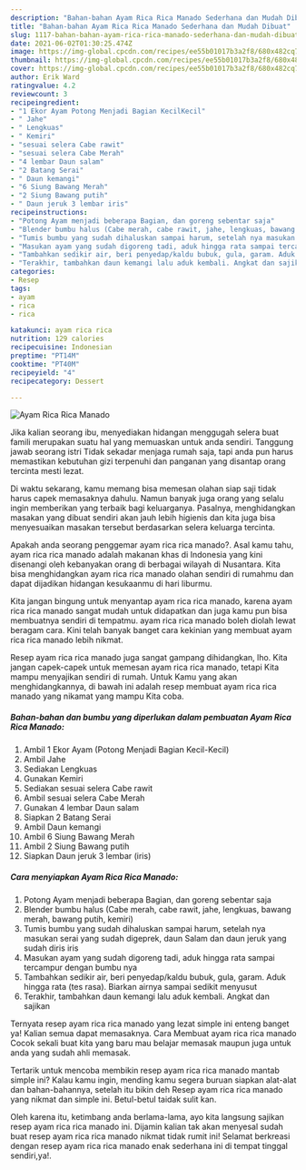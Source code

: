 ```yaml
---
description: "Bahan-bahan Ayam Rica Rica Manado Sederhana dan Mudah Dibuat"
title: "Bahan-bahan Ayam Rica Rica Manado Sederhana dan Mudah Dibuat"
slug: 1117-bahan-bahan-ayam-rica-rica-manado-sederhana-dan-mudah-dibuat
date: 2021-06-02T01:30:25.474Z
image: https://img-global.cpcdn.com/recipes/ee55b01017b3a2f8/680x482cq70/ayam-rica-rica-manado-foto-resep-utama.jpg
thumbnail: https://img-global.cpcdn.com/recipes/ee55b01017b3a2f8/680x482cq70/ayam-rica-rica-manado-foto-resep-utama.jpg
cover: https://img-global.cpcdn.com/recipes/ee55b01017b3a2f8/680x482cq70/ayam-rica-rica-manado-foto-resep-utama.jpg
author: Erik Ward
ratingvalue: 4.2
reviewcount: 3
recipeingredient:
- "1 Ekor Ayam Potong Menjadi Bagian KecilKecil"
- " Jahe"
- " Lengkuas"
- " Kemiri"
- "sesuai selera Cabe rawit"
- "sesuai selera Cabe Merah"
- "4 lembar Daun salam"
- "2 Batang Serai"
- " Daun kemangi"
- "6 Siung Bawang Merah"
- "2 Siung Bawang putih"
- " Daun jeruk 3 lembar iris"
recipeinstructions:
- "Potong Ayam menjadi beberapa Bagian, dan goreng sebentar saja"
- "Blender bumbu halus (Cabe merah, cabe rawit, jahe, lengkuas, bawang merah, bawang putih, kemiri)"
- "Tumis bumbu yang sudah dihaluskan sampai harum, setelah nya masukan serai yang sudah digeprek, daun Salam dan daun jeruk yang sudah diris iris"
- "Masukan ayam yang sudah digoreng tadi, aduk hingga rata sampai tercampur dengan bumbu nya"
- "Tambahkan sedikir air, beri penyedap/kaldu bubuk, gula, garam. Aduk hingga rata (tes rasa). Biarkan airnya sampai sedikit menyusut"
- "Terakhir, tambahkan daun kemangi lalu aduk kembali. Angkat dan sajikan"
categories:
- Resep
tags:
- ayam
- rica
- rica

katakunci: ayam rica rica 
nutrition: 129 calories
recipecuisine: Indonesian
preptime: "PT14M"
cooktime: "PT40M"
recipeyield: "4"
recipecategory: Dessert

---
```



![Ayam Rica Rica Manado](https://img-global.cpcdn.com/recipes/ee55b01017b3a2f8/680x482cq70/ayam-rica-rica-manado-foto-resep-utama.jpg)

Jika kalian seorang ibu, menyediakan hidangan menggugah selera buat famili merupakan suatu hal yang memuaskan untuk anda sendiri. Tanggung jawab seorang istri Tidak sekadar menjaga rumah saja, tapi anda pun harus memastikan kebutuhan gizi terpenuhi dan panganan yang disantap orang tercinta mesti lezat.

Di waktu  sekarang, kamu memang bisa memesan olahan siap saji tidak harus capek memasaknya dahulu. Namun banyak juga orang yang selalu ingin memberikan yang terbaik bagi keluarganya. Pasalnya, menghidangkan masakan yang dibuat sendiri akan jauh lebih higienis dan kita juga bisa menyesuaikan masakan tersebut berdasarkan selera keluarga tercinta. 



Apakah anda seorang penggemar ayam rica rica manado?. Asal kamu tahu, ayam rica rica manado adalah makanan khas di Indonesia yang kini disenangi oleh kebanyakan orang di berbagai wilayah di Nusantara. Kita bisa menghidangkan ayam rica rica manado olahan sendiri di rumahmu dan dapat dijadikan hidangan kesukaanmu di hari liburmu.

Kita jangan bingung untuk menyantap ayam rica rica manado, karena ayam rica rica manado sangat mudah untuk didapatkan dan juga kamu pun bisa membuatnya sendiri di tempatmu. ayam rica rica manado boleh diolah lewat beragam cara. Kini telah banyak banget cara kekinian yang membuat ayam rica rica manado lebih nikmat.

Resep ayam rica rica manado juga sangat gampang dihidangkan, lho. Kita jangan capek-capek untuk memesan ayam rica rica manado, tetapi Kita mampu menyajikan sendiri di rumah. Untuk Kamu yang akan menghidangkannya, di bawah ini adalah resep membuat ayam rica rica manado yang nikamat yang mampu Kita coba.

<!--inarticleads1-->

##### Bahan-bahan dan bumbu yang diperlukan dalam pembuatan Ayam Rica Rica Manado:

1. Ambil 1 Ekor Ayam (Potong Menjadi Bagian Kecil-Kecil)
1. Ambil  Jahe
1. Sediakan  Lengkuas
1. Gunakan  Kemiri
1. Sediakan sesuai selera Cabe rawit
1. Ambil sesuai selera Cabe Merah
1. Gunakan 4 lembar Daun salam
1. Siapkan 2 Batang Serai
1. Ambil  Daun kemangi
1. Ambil 6 Siung Bawang Merah
1. Ambil 2 Siung Bawang putih
1. Siapkan  Daun jeruk 3 lembar (iris)




<!--inarticleads2-->

##### Cara menyiapkan Ayam Rica Rica Manado:

1. Potong Ayam menjadi beberapa Bagian, dan goreng sebentar saja
1. Blender bumbu halus (Cabe merah, cabe rawit, jahe, lengkuas, bawang merah, bawang putih, kemiri)
1. Tumis bumbu yang sudah dihaluskan sampai harum, setelah nya masukan serai yang sudah digeprek, daun Salam dan daun jeruk yang sudah diris iris
1. Masukan ayam yang sudah digoreng tadi, aduk hingga rata sampai tercampur dengan bumbu nya
1. Tambahkan sedikir air, beri penyedap/kaldu bubuk, gula, garam. Aduk hingga rata (tes rasa). Biarkan airnya sampai sedikit menyusut
1. Terakhir, tambahkan daun kemangi lalu aduk kembali. Angkat dan sajikan




Ternyata resep ayam rica rica manado yang lezat simple ini enteng banget ya! Kalian semua dapat memasaknya. Cara Membuat ayam rica rica manado Cocok sekali buat kita yang baru mau belajar memasak maupun juga untuk anda yang sudah ahli memasak.

Tertarik untuk mencoba membikin resep ayam rica rica manado mantab simple ini? Kalau kamu ingin, mending kamu segera buruan siapkan alat-alat dan bahan-bahannya, setelah itu bikin deh Resep ayam rica rica manado yang nikmat dan simple ini. Betul-betul taidak sulit kan. 

Oleh karena itu, ketimbang anda berlama-lama, ayo kita langsung sajikan resep ayam rica rica manado ini. Dijamin kalian tak akan menyesal sudah buat resep ayam rica rica manado nikmat tidak rumit ini! Selamat berkreasi dengan resep ayam rica rica manado enak sederhana ini di tempat tinggal sendiri,ya!.

